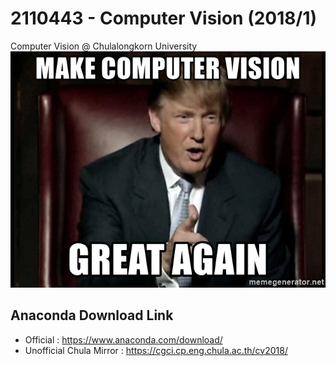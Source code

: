 # 2110443 - Computer Vision (2018/1)
Computer Vision @ Chulalongkorn University
![cv2018](assets/make-computer-vision-great-again.jpg)
## Anaconda Download Link
* Official : https://www.anaconda.com/download/
* Unofficial Chula Mirror : https://cgci.cp.eng.chula.ac.th/cv2018/
